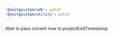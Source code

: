 ```yaml
---
'@zeitgeistpm/sdk': patch
'@zeitgeistpm/utility': patch
---
```


Able to pass current now to projectEndTimestamp
